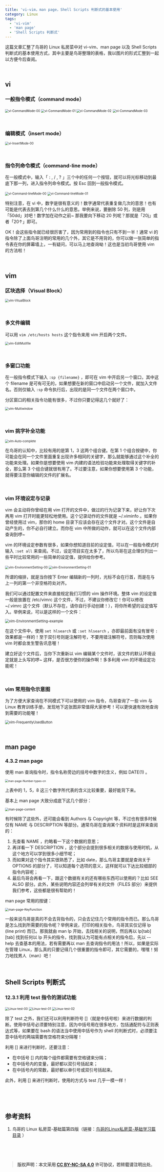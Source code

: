 ```yaml
---
title: 'vi-vim，man page，Shell Scripts 判断式的基本使用'
category: Linux
tags: 
  - 'vi-vim'
  - 'man page'
  - 'Shell Scripts 判断式'
---
```


这篇文章汇整了鸟哥的 Linux 私房菜中对 vi-vim、man page 以及 Shell Scripts 判断式的基本使用方式，其中主要是鸟哥整理的表格，我以图片的形式汇整到一起以方便今后查阅。

<!-- more -->



&nbsp;

## vi



### 一般指令模式（command mode）



<img src="https://gitee.com/haokaimo/Picture/raw/master/Linux-VbirdTsai/vi-CommandMode-00.JPG" alt="vi-CommandMode-00" style="zoom:70%;" />

<img src="https://gitee.com/haokaimo/Picture/raw/master/Linux-VbirdTsai/vi-CommandMode-01.JPG" alt="vi-CommandMode-01" style="zoom:70%;" />

<img src="https://gitee.com/haokaimo/Picture/raw/master/Linux-VbirdTsai/vi-CommandMode-02.JPG" alt="vi-CommandMode-02" style="zoom:70%;" />

<img src="https://gitee.com/haokaimo/Picture/raw/master/Linux-VbirdTsai/vi-CommandMode-03.JPG" alt="vi-CommandMode-03" style="zoom:70%;" />



&nbsp;

### 编辑模式（insert mode）



<img src="https://gitee.com/haokaimo/Picture/raw/master/Linux-VbirdTsai/vi-InsertMode-00.JPG" alt="vi-InsertMode-00" style="zoom:70%;" />



&nbsp;

### 指令列命令模式（command-line mode）



在一般模式中，输入「 : , / , ? 」三个中的任何一个按钮，就可以将光标移动到最底下那一列，进入指令列命令模式。按 Esc 回到一般指令模式。



<img src="https://gitee.com/haokaimo/Picture/raw/master/Linux-VbirdTsai/vi-Command-lineMode-00.JPG" alt="vi-Command-lineMode-00" style="zoom:70%;" />

<img src="https://gitee.com/haokaimo/Picture/raw/master/Linux-VbirdTsai/vi-Command-lineMode-01.JPG" alt="vi-Command-lineMode-01" style="zoom:70%;" />



特别注意，在 vi 中，数字是很有意义的！数字通常代表重复做几次的意思！也有可能是代表去到第几个什么什么的意思。举例来说，要删除 50 列，则是用「50dd」对吧！数字加在动作之前~ 那我要向下移动 20 列呢？那就是「20j」或者「20↑」即可。

OK！会这些指令就已经很厉害了，因为常用到的指令也只有不到一半！通常 vi 的指令除了上面鸟哥注明的常用的几个外，其它是不用背的，你可以做一张简单的指令表在你的屏幕墙上，一有疑问，可以马上地查询呦！这也是当初鸟哥使用 vim 的方法啦！



&nbsp;

## vim



### 区块选择（Visual Block）



<img src="https://gitee.com/haokaimo/Picture/raw/master/Linux-VbirdTsai/vim-VitualBlock.JPG" alt="vim-VitualBlock" style="zoom:70%;" />



&nbsp;

### 多文件编辑



可以用 `vim /etc/hosts hosts` 这个指令来用 vim 开启两个文件。

<img src="https://gitee.com/haokaimo/Picture/raw/master/Linux-VbirdTsai/vim-EditMutifile.JPG" alt="vim-EditMutifile" style="zoom:70%;" />



&nbsp;

### 多窗口功能



在一般指令模式下输入 `:sp {filename}` ，即可在 vim 中开启另一个窗口，其中这个 filename 是可有可无的，如果想要在新的窗口中启动另一个文件，就加入文件名。否则仅输入 `:sp` 命令执行后，出现的是同一个文件在两个窗口中。

分区窗口的相关指令功能有很多，不过你只要记得这几个就好了：

<img src="https://gitee.com/haokaimo/Picture/raw/master/Linux-VbirdTsai/vim-Multiwindow.JPG" alt="vim-Multiwindow" style="zoom:70%;" />



&nbsp;

### vim 挑字补全功能



<img src="https://gitee.com/haokaimo/Picture/raw/master/Linux-VbirdTsai/vim-Auto-complete.JPG" alt="vim-Auto-complete" style="zoom:70%;" />



在鸟哥的认知中，比较有用的是第 1，3 这两个组合键。在第 1 个组合按键中，你可能会在同一个文件里面重复出现许多相同的关键字，那么就能够通过这个补全的功能来处理。如果你是想要使用 vim 内建的语法检验功能来处理取得关键字的补全，那么第 3 个组合键就很有用了。不过要注意，如果你想要使用第 3 个功能，就得要注意你编辑的文件的扩展名。



&nbsp;

### vim 环境设定与记录



vim 会主动将你曾经在用 vim 打开的文件中，做过的行为记录下来，好让你下次再用 vim 打开时能更轻松地使用。这个记录动作的文件就是 ~/.viminfo 。如果你曾经使用过 vim，那你的 home 目录下应该会存在这个文件才对。这个文件是自动产生的，你不必自行建立。而你在 vim 中所做的动作，就可以在这个文件内部查询到啰~

vim 的环境设定参数有很多，如果你想知道目前的设定值，可以在一般指令模式时输入 `:set all` 来查阅。不过，设定项目实在太多了，所以鸟哥在这合理仅列出一些平时比较常用的一些简单的设定值，提供给你参考。

<img src="https://gitee.com/haokaimo/Picture/raw/master/Linux-VbirdTsai/vim-EnvironmentSetting-00.JPG" alt="vim-EnvironmentSetting-00" style="zoom:70%;" />

<img src="https://gitee.com/haokaimo/Picture/raw/master/Linux-VbirdTsai/vim-EnvironmentSetting-01.JPG" alt="vim-EnvironmentSetting-01" style="zoom:70%;" />



所谓的缩排，就是当你按下 Enter 编辑新的一列时，光标不会在行首，而是在与上一列的第一个非空格符处对齐。

我们可以通过配置文件来直接规定我们习惯的 vim 操作环境。整体 vim 的设定值一般是放置在 /etc/vimrc 这个文件，不过，不建议你修改它！你可以修改 ~/.vimrc 这个文件（默认不存在，请你自行手动创建！），将你所希望的设定值写入。举例来说，可以是这样的一个文件：

<img src="https://gitee.com/haokaimo/Picture/raw/master/Linux-VbirdTsai/vim-EnvironmentSetting-example.JPG" alt="vim-EnvironmentSetting-example" style="zoom:80%;" />



在这个文件中，使用 `set hlsearch` 或 `:set hlsearch` ，亦即最前面有没有冒号 `:` 效果都是一样的！至于双引号则是注解符号，不要用错注解符号，否则每次使用 vim 时都会发生警告讯息喔！

建立好这个文件后，当你下次重新以 vim 编辑某个文件时，该文件的默认环境设定就是上头写的啰~ 这样，是否很方便你的操作啊！多多利用 vim 的环境设定功能呢！



&nbsp;

### vim 常用指令示意图



为了方便大家查询在不同模式下可以使用的 vim 指令，鸟哥查询了一些 vim 与 Linux 教育训练手册，发现地下这张图非常值得大家参考！可以更快速有效地查询到需要的功能喔！

<img src="https://gitee.com/haokaimo/Picture/raw/master/Linux-VbirdTsai/vim-FrequentlyUsedButton.JPG" alt="vim-FrequentlyUsedButton" style="zoom:80%;" />



&nbsp;

## man page



### 4.3.2 man page



使用 man 查询指令时，指令名称旁边的括号中数字的含义，例如 DATE(1) 。

<img src="https://gitee.com/haokaimo/Picture/raw/master/Linux-VbirdTsai/man-page-Number-types.JPG" alt="man-page-Number-types-cn" style="zoom:64%;" />

上表中的 1，5，8 这三个数字所代表的含义比较重要，最好能背下来。



基本上 man page 大致分成底下这几个部分：

<img src="https://gitee.com/haokaimo/Picture/raw/master/Linux-VbirdTsai/man-page-content.JPG" alt="man-page-content" style="zoom:70%;" />

有时候除了这些外，还可能会看到 Authors 与 Copyright 等，不过也有很多时候仅有 NAME 与 DESCRIPTION 等部分。通常鸟哥在查询某个资料时是这样来查阅的：

1. 先查看 NAME ，约略看一下这个数据的意思；
2. 再详看一下 DESCRIPTION ，这个部分会提到很多相关的数据与使用时机，从这个地方可以学到很多小细节呢；
3. 而如果对这个指令其实很熟悉了，比如 date，那么鸟哥主要就是查询关于 OPTIONS 的部分了，可以知道每个选项的意义，这样就可以下达比较细部的指令内容呢；
4. 最后鸟哥会再看一下，跟这个数据有关的还有哪些东西可以使用的？比如 SEE ALSO 部分。此外，某些说明内容还会列举有关的文件（FILES 部分）来提供我们参考，这些都是很有帮助的！



man page 常用的按键：

<img src="https://gitee.com/haokaimo/Picture/raw/master/Linux-VbirdTsai/man-page-KeyFunction.JPG" alt="man-page-KeyFunction" style="zoom:70%;" />



一般来说鸟哥是真的不会去背指令的，只会去记住几个常用的指令而已。那么鸟哥是怎么找到所需要的指令呢？举例来说，打印的相关指令，鸟哥其实仅记得 lp (line print) 而已。那我就由 man lp 开始，去找相关的说明，然后再以 lp\[tab][tab] 找到任何以 lp 开头的指令，找到我认为可能有点相关的指令后，先以 -\-help 去查基本的用法，若有需要再以 man 去查询指令的用法！所以，如果是实际在管理 Linux，那么真的只要记得几个很重要的指令即可，其它需要的，嘿嘿！努力地找男人（man）吧！



&nbsp;

## Shell Scripts 判断式



### 12.3.1 利用 test 指令的测试功能



<img src="https://gitee.com/haokaimo/Picture/raw/master/Linux-VbirdTsai/Linux-test-00.JPG" alt="Linux-test-00" style="zoom:70%;" />

<img src="https://gitee.com/haokaimo/Picture/raw/master/Linux-VbirdTsai/Linux-test-01.JPG" alt="Linux-test-01" style="zoom:70%;" />

<img src="https://gitee.com/haokaimo/Picture/raw/master/Linux-VbirdTsai/Linux-test-02.JPG" alt="Linux-test-02" style="zoom:70%;" />

除了 test 之外，我们还可以利用判断符号 []（就是中括号啦）来进行数据的判断。使用中括号必须要特别注意，因为中括号用在很多地方，包括通配符与正则表达式等，如果要在 bash 的语法当中使用中括号作为 shell 的判断式时，必须要注意中括号的两端需要有空格符来分隔喔！

利用 [] 来进行判断时，还要注意：

- 在中括号 [] 内的每个组件都需要有空格键来分隔；
- 在中括号内的变量，最好都以双引号括起来；
- 在中括号内的常数，最好都以单引号或双引号括起来。

此外，利用 [] 来进行判断时，使用的方式与 test 几乎一模一样！





&nbsp;

&nbsp;

## 参考资料



1. 鸟哥的 Linux 私房菜-基础篇第四版（链接：[鸟哥的Linux私房菜-基础学习篇目录](http://linux.vbird.org/linux_basic/) ）



&nbsp;

&nbsp;

> **版权声明：本文采用 [CC BY-NC-SA 4.0](https://creativecommons.org/licenses/by-nc-sa/4.0/deed.zh) 许可协议，若转载请注明出处**。
